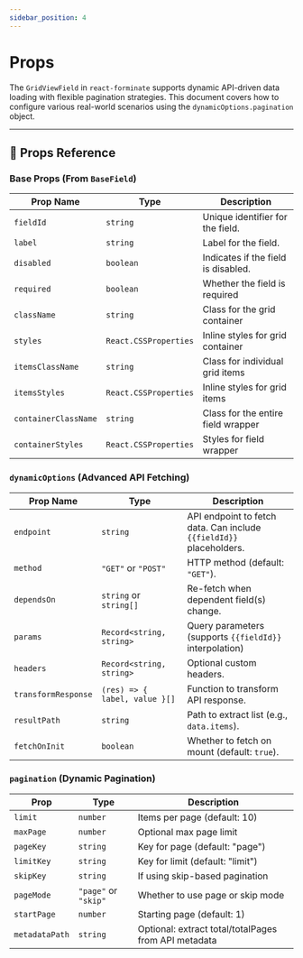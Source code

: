 ```yaml
---
sidebar_position: 4
---
```


# Props

The `GridViewField` in `react-forminate` supports dynamic API-driven data loading with flexible pagination strategies. This document covers how to configure various real-world scenarios using the `dynamicOptions.pagination` object.

---

## 🔧 Props Reference

### **Base Props (From `BaseField`)**

| Prop Name            | Type                  | Description                         |
| -------------------- | --------------------- | ----------------------------------- |
| `fieldId`            | `string`              | Unique identifier for the field.    |
| `label`              | `string`              | Label for the field.                |
| `disabled`           | `boolean`             | Indicates if the field is disabled. |
| `required`           | `boolean`             | Whether the field is required       |
| `className`          | `string`              | Class for the grid container        |
| `styles`             | `React.CSSProperties` | Inline styles for grid container    |
| `itemsClassName`     | `string`              | Class for individual grid items     |
| `itemsStyles`        | `React.CSSProperties` | Inline styles for grid items        |
| `containerClassName` | `string`              | Class for the entire field wrapper  |
| `containerStyles`    | `React.CSSProperties` | Styles for field wrapper            |

### **`dynamicOptions` (Advanced API Fetching)**

| Prop Name           | Type                          | Description                                                         |
| ------------------- | ----------------------------- | ------------------------------------------------------------------- |
| `endpoint`          | `string`                      | API endpoint to fetch data. Can include `{{fieldId}}` placeholders. |
| `method`            | `"GET"` or `"POST"`           | HTTP method (default: `"GET"`).                                     |
| `dependsOn`         | `string` or `string[]`        | Re-fetch when dependent field(s) change.                            |
| `params`            | `Record<string, string>`      | Query parameters (supports `{{fieldId}}` interpolation)             |
| `headers`           | `Record<string, string>`      | Optional custom headers.                                            |
| `transformResponse` | `(res) => { label, value }[]` | Function to transform API response.                                 |
| `resultPath`        | `string`                      | Path to extract list (e.g., `data.items`).                          |
| `fetchOnInit`       | `boolean`                     | Whether to fetch on mount (default: `true`).                        |

### **`pagination` (Dynamic Pagination)**

| Prop           | Type                 | Description                                          |
| -------------- | -------------------- | ---------------------------------------------------- |
| `limit`        | `number`             | Items per page (default: 10)                         |
| `maxPage`      | `number`             | Optional max page limit                              |
| `pageKey`      | `string`             | Key for page (default: "page")                       |
| `limitKey`     | `string`             | Key for limit (default: "limit")                     |
| `skipKey`      | `string`             | If using skip-based pagination                       |
| `pageMode`     | `"page"` or `"skip"` | Whether to use page or skip mode                     |
| `startPage`    | `number`             | Starting page (default: 1)                           |
| `metadataPath` | `string`             | Optional: extract total/totalPages from API metadata |
